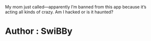 <p>My mom just called—apparently I’m banned from this app because it’s acting all kinds of crazy. Am I hacked or is it haunted?</p>

<h1>Author : SwiBBy</h1>